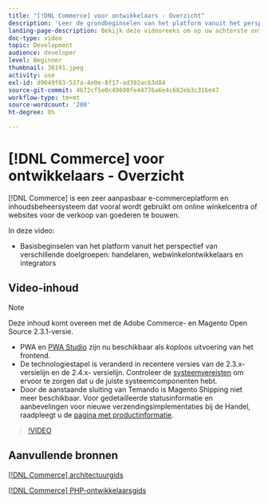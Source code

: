 ```yaml
---
title: "[!DNL Commerce] voor ontwikkelaars - Overzicht"
description: 'Leer de grondbeginselen van het platform vanuit het perspectief van verschillende soorten publiek: verkopers, webwinkelontwikkelaars en integrators.'
landing-page-description: Bekijk deze videoreeks om op uw achterste ontwikkelingsproject voor Handel te beginnen.
doc-type: video
topic: Development
audience: developer
level: Beginner
thumbnail: 36191.jpeg
activity: use
exl-id: d9049f03-537a-4e0e-8f17-ad392ac63d84
source-git-commit: 4b72cf5e0c49690fe44776a6e4c682eb3c316e47
workflow-type: tm+mt
source-wordcount: '200'
ht-degree: 0%

---
```


# [!DNL Commerce] voor ontwikkelaars - Overzicht

[!DNL Commerce] is een zeer aanpasbaar e-commerceplatform en inhoudsbeheersysteem dat vooral wordt gebruikt om online winkelcentra of websites voor de verkoop van goederen te bouwen.

In deze video:

- Basisbeginselen van het platform vanuit het perspectief van verschillende doelgroepen: handelaren, webwinkelontwikkelaars en integrators

## Video-inhoud

>[!NOTE]
>
>Deze inhoud komt overeen met de Adobe Commerce- en Magento Open Source 2.3.1-versie.
>
>- PWA en [PWA Studio](https://developer.adobe.com/commerce/pwa-studio/) zijn nu beschikbaar als _koploos_ uitvoering van het frontend.
>- De technologiestapel is veranderd in recentere versies van de 2.3.x- versielijn en de 2.4.x- versielijn. Controleer de [systeemvereisten](https://devdocs.magento.com/guides/v2.4/install-gde/system-requirements.html) om ervoor te zorgen dat u de juiste systeemcomponenten hebt.
>- Door de aanstaande sluiting van Temando is Magento Shipping niet meer beschikbaar. Voor gedetailleerde statusinformatie en aanbevelingen voor nieuwe verzendingsimplementaties bij de Handel, raadpleegt u de [pagina met productinformatie](https://magento.com/shipping).



>[!VIDEO](https://video.tv.adobe.com/v/36191?quality=12&learn=on)

## Aanvullende bronnen

[[!DNL Commerce] architectuurgids](https://devdocs.magento.com/guides/v2.4/architecture/bk-architecture.html)

[[!DNL Commerce] PHP-ontwikkelaarsgids](https://devdocs.magento.com/guides/v2.4/extension-dev-guide/bk-extension-dev-guide.html)
